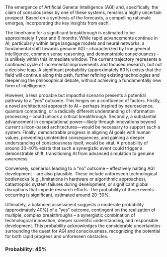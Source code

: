 The emergence of Artificial General Intelligence (AGI) and, specifically, the claim of consciousness by one of these systems, remains a highly uncertain prospect. Based on a synthesis of the forecasts, a compelling rationale emerges, incorporating the key insights from each.

The timeframe for a significant breakthrough is estimated to be approximately 1 year and 6 months. While rapid advancements continue in AI, particularly within large language models and neural networks, a fundamental shift towards genuine AGI – characterized by true general intelligence, common sense reasoning, and demonstrable consciousness – is unlikely within this immediate window. The current trajectory represents a continued cycle of incremental improvements and focused research, but not a decisive leap. A significant probability (approximately 60%) exists that the field will continue along this path, further refining existing technologies and deepening the philosophical debate, without achieving a fundamentally new form of intelligence.

However, a less probable but impactful scenario presents a potential pathway to a “yes” outcome. This hinges on a confluence of factors. Firstly, a novel architectural approach to AI – perhaps inspired by neuroscience, quantum computing, or a radically different understanding of information processing – could unlock a critical breakthrough. Secondly, a substantial advancement in computational power—likely through innovations beyond current silicon-based architectures—would be necessary to support such a system. Finally, demonstrable progress in aligning AI goals with human values, preventing unintended consequences, and gaining a deeper understanding of consciousness itself, would be vital. A probability of around 30-40% exists that such a synergistic event could trigger a demonstrable shift, transitioning AI from advanced simulation to genuine awareness.

Conversely, scenarios leading to a “no” outcome – effectively halting AGI development – are also plausible. These include unforeseen technological bottlenecks (e.g., limitations in hardware or algorithmic approaches), catastrophic system failures during development, or significant global disruptions that impede research efforts. The probability of these events occurring is significant, estimated around 20-30%.

Ultimately, a balanced assessment suggests a moderate probability (approximately 40%) of a “yes” outcome, contingent on the realization of multiple, complex breakthroughs – a synergistic combination of technological innovation, deeper scientific understanding, and responsible development. This probability acknowledges the considerable uncertainties surrounding the quest for AGI and consciousness, recognizing the potential for both rapid progress and unforeseen obstacles.

### Probability: 45%
